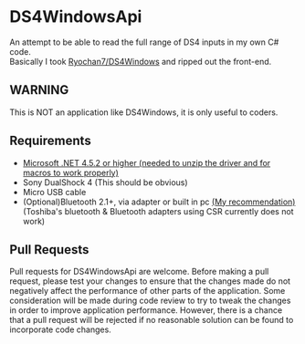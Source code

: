# DS4WindowsApi

An attempt to be able to read the full range of DS4 inputs in my own C# code.  
Basically I took [Ryochan7/DS4Windows](https://github.com/Ryochan7/DS4Windows) and ripped out the front-end.  

## WARNING
This is NOT an application like DS4Windows, it is only useful to coders.  

## Requirements

- [Microsoft .NET 4.5.2 or higher (needed to unzip the driver and for macros to work properly)](http://www.microsoft.com/en-us/download/details.aspx?id=42642)
- Sony DualShock 4 (This should be obvious)
- Micro USB cable
- (Optional)Bluetooth 2.1+, via adapter or built in pc [(My recommendation)](http://www.amazon.com/gp/product/B004LNXO28/ref=oh_aui_search_detailpage?ie=UTF8&psc=1) (Toshiba's bluetooth & Bluetooth adapters using CSR currently does not work)

## Pull Requests

Pull requests for DS4WindowsApi are welcome. Before making a pull request, please
test your changes to ensure that the changes made do not negatively affect
the performance of other parts of the application. Some consideration will
be made during code review to try to tweak the changes in order to improve
application performance. However, there is a chance that a pull request will be
rejected if no reasonable solution can be found to incorporate code changes.


